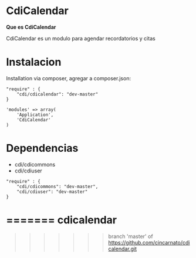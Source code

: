 
CdiCalendar
=======

**Que es CdiCalendar**

CdiCalendar es un modulo para agendar recordatorios y citas


Instalacion
============

Installation via composer, agregar a composer.json:
```
"require" : {
    "cdi/cdicalendar": "dev-master"
}
```



```
'modules' => array(
    'Application',
    'CdiCalendar'             
)
```


Dependencias
============

- cdi/cdicommons
- cdi/cdiuser
```
"require" : {
    "cdi/cdicommons": "dev-master",
    "cdi/cdiuser": "dev-master"
}
```

=======
cdicalendar
========
>>>>>>> branch 'master' of https://github.com/cincarnato/cdicalendar.git
